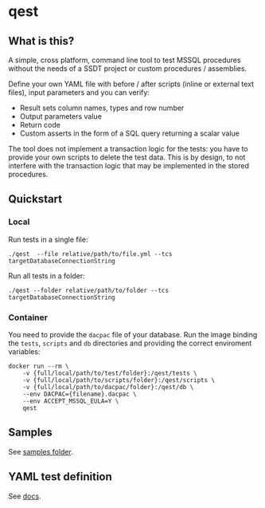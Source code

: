 # qest

## What is this?
A simple, cross platform, command line tool to test MSSQL procedures without the needs of a SSDT project or custom procedures / assemblies.

Define your own YAML file with before / after scripts (inline or external text files), input parameters and you can verify:
- Result sets column names, types and row number
- Output parameters value
- Return code
- Custom asserts in the form of a SQL query returning a scalar value

The tool does not implement a transaction logic for the tests: you have to provide your own scripts to delete the test data.
This is by design, to not interfere with the transaction logic that may be implemented in the stored procedures.

## Quickstart
### Local
Run tests in a single file:
```
./qest  --file relative/path/to/file.yml --tcs targetDatabaseConnectionString
```
Run all tests in a folder:
```
./qest --folder relative/path/to/folder --tcs targetDatabaseConnectionString
```
### Container
You need to provide the `dacpac` file of your database.
Run the image binding the `tests`, `scripts` and `db` directories and providing the correct enviroment variables:
```
docker run --rm \
    -v {full/local/path/to/test/folder}:/qest/tests \
    -v {full/local/path/to/scripts/folder}:/qest/scripts \
    -v {full/local/path/to/dacpac/folder}:/qest/db \
    --env DACPAC={filename}.dacpac \
    --env ACCEPT_MSSQL_EULA=Y \
    qest
``` 
## Samples
See [samples folder](samples/HowToRunSamples.md).

## YAML test definition
See [docs](docs/YamlFormat.md).